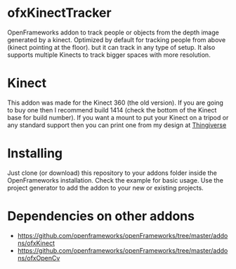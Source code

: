 # ofxKinectTracker
OpenFrameworks addon to track people or objects from the depth image generated by a kinect. Optimized by default for tracking people from above (kinect pointing at the floor). but it can track in any type of setup.
It also supports multiple Kinects to track bigger spaces with more resolution.

# Kinect
This addon was made for the Kinect 360 (the old version). If you are going to buy one then I recommend build 1414 (check the bottom of the Kinect base for build number).
If you want a mount to put your Kinect on a tripod or any standard support then you can print one from my design at [Thingiverse](https://www.thingiverse.com/thing:2774039)

# Installing
Just clone (or download) this repository to your addons folder inside the OpenFrameworks installation. Check the example for basic usage. Use the project generator to add the addon to your new or existing projects.

# Dependencies on other addons
* https://github.com/openframeworks/openFrameworks/tree/master/addons/ofxKinect
* https://github.com/openframeworks/openFrameworks/tree/master/addons/ofxOpenCv
